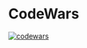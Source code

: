 # CodeWars
[![codewars](https://www.codewars.com/users/kazancity/badges/large)](https://www.codewars.com/users/kazancity)  
